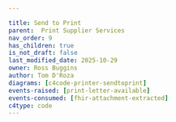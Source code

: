 ```yaml
---

title: Send to Print
parent:  Print Supplier Services
nav_order: 9
has_children: true
is_not_draft: false
last_modified_date: 2025-10-29
owner: Ross Buggins
author: Tom D'Roza
diagrams: [c4code-printer-sendtoprint]
events-raised: [print-letter-available]
events-consumed: [fhir-attachment-extracted]
c4type: code
---
```


